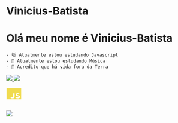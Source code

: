 # Vinicius-Batista

# Olá meu nome é Vinicius-Batista

    - 🐱‍ Atualmente estou estudando Javascript 
    - 🎸 Atualmente estou estudando Música
    - 👾 Acredito que há vida fora da Terra
  
<div>
  <a href="https://github.com/braz-dev/Vinicius-Batista">
  <img height="180em" src="https://github-readme-stats.vercel.app/api?username=braz-dev&show_icons=true&theme=dark&include_all_commits=true&count_private=true"/>
  <img height="180em" src="https://github-readme-stats.vercel.app/api/top-langs/?username=braz-dev&layout=compact&langs_count=7&theme=dark"/>
</div>
    
<div style="display: inline_block"><br>
  <img align="center" alt="Rafa-Js" height="30" width="40" src="https://raw.githubusercontent.com/devicons/devicon/master/icons/javascript/javascript-plain.svg">
</div>
    
##
        
<div> 
  <a href="https://www.linkedin.com/in/vinicius-batista-82b260192" target="_blank"><img src="https://img.shields.io/badge/-LinkedIn-%230077B5?style=for-the-badge&logo=linkedin&logoColor=white" target="_blank"></a> 
 
 
</div>

